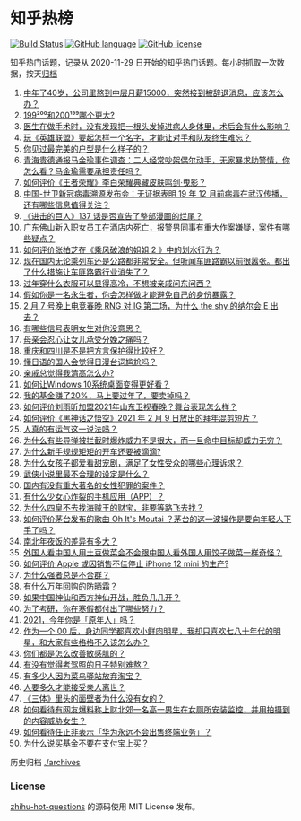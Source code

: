 # 知乎热榜
[![Build Status](https://github.com/ToWeLong/zhihu-hot-questions/workflows/CI/badge.svg)](https://github.com/ToWeLong/zhihu-hot-questions/actions)
[![GitHub language](https://img.shields.io/badge/language-golang-orange.svg)](https://golang.org/)
[![GitHub license](https://img.shields.io/github/license/ToWeLong/zhihu-hot-questions)](https://github.com/ToWeLong/zhihu-hot-questions/blob/main/LICENSE)

知乎热门话题，记录从 2020-11-29 日开始的知乎热门话题。每小时抓取一次数据，按天[归档](./archives)

<!-- BEGIN -->

1. [中年了40岁，公司里熬到中层月薪15000，突然接到被辞退消息，应该怎么办？](https://www.zhihu.com/question/440996574)
1. [199²⁰⁰和200¹⁹⁹哪个更大?](https://www.zhihu.com/question/380167560)
1. [医生在做手术时，没有发现把一根头发掉进病人身体里，术后会有什么影响？](https://www.zhihu.com/question/442278003)
1. [玩《英雄联盟》要起怎样一个名字，才能让对手和队友终生难忘？](https://www.zhihu.com/question/37962274)
1. [你见过最完美的户型是什么样子的？](https://www.zhihu.com/question/351134471)
1. [青海贵德通报马金瑜事件调查：二人经常吵架偶尔动手，无家暴求助警情，你怎么看？马金瑜需要承担责任吗？](https://www.zhihu.com/question/443650338)
1. [如何评价《王者荣耀》李白荣耀典藏皮肤鸣剑·曳影？](https://www.zhihu.com/question/443663331)
1. [中国-世卫新冠病毒溯源发布会：无证据表明 19 年 12 月前病毒在武汉传播，还有哪些信息值得关注？](https://www.zhihu.com/question/443619843)
1. [《进击的巨人》137 话是否宣告了整部漫画的烂尾？](https://www.zhihu.com/question/443578778)
1. [广东佛山新入职女员工在酒店内死亡，报警男同事有重大作案嫌疑，案件有哪些疑点？](https://www.zhihu.com/question/443554590)
1. [如何评价张柏芝在《乘风破浪的姐姐 2 》中的划水行为？](https://www.zhihu.com/question/443059120)
1. [现在国内无论乘列车还是公路都非常安全。但听闻车匪路霸以前很嚣张。都出了什么措施让车匪路霸行业消失了？](https://www.zhihu.com/question/443093018)
1. [过年穿什么衣服可以显得高冷，不想被亲戚问东问西？](https://www.zhihu.com/question/439911733)
1. [假如你是一名永生者，你会怎样做才能避免自己的身份暴露？](https://www.zhihu.com/question/438453657)
1. [2 月 7 号晚上电竞春晚 RNG 对 IG 第二场，为什么 the shy 的纳尔会 E 出去？](https://www.zhihu.com/question/443411290)
1. [有哪些信号表明女生对你没意思？](https://www.zhihu.com/question/321452698)
1. [母亲会忍心让女儿承受分娩之痛吗？](https://www.zhihu.com/question/440283693)
1. [重庆和四川是不是把方言保护得比较好？](https://www.zhihu.com/question/443533119)
1. [懂日语的国人会觉得日漫台词尴尬吗？](https://www.zhihu.com/question/442484185)
1. [亲戚总觉得我清高怎么办?](https://www.zhihu.com/question/443292020)
1. [如何让Windows 10系统桌面变得更好看？](https://www.zhihu.com/question/45120814)
1. [我的基金赚了20%，马上要过年了，要卖掉吗？](https://www.zhihu.com/question/443001887)
1. [如何评价刘雨昕加盟2021年山东卫视春晚？舞台表现怎么样？](https://www.zhihu.com/question/438354628)
1. [如何评价《黑神话之悟空》2021 年 2 月 9 日放出的拜年混剪短片？](https://www.zhihu.com/question/443565420)
1. [人真的有运气这一说法吗？](https://www.zhihu.com/question/269918175)
1. [为什么有些导弹被拦截时爆炸威力不是很大，而一旦命中目标却威力无穷？](https://www.zhihu.com/question/437328178)
1. [为什么新手规规矩矩的开车还要被滴滴?](https://www.zhihu.com/question/388891942)
1. [为什么女孩子都爱看甜宠剧，满足了女性受众的哪些心理诉求？](https://www.zhihu.com/question/443456771)
1. [武侠小说里最不合理的设定是什么？](https://www.zhihu.com/question/303573632)
1. [国内有没有重大著名的女性犯罪的案件？](https://www.zhihu.com/question/60444903)
1. [有什么少女心炸裂的手机应用（APP）？](https://www.zhihu.com/question/307170527)
1. [为什么四皇不去找海贼王的财宝，非要等路飞去找？](https://www.zhihu.com/question/439971074)
1. [如何评价茅台发布的歌曲 Oh It's Moutai ？茅台的这一波操作是要向年轻人下手了吗？](https://www.zhihu.com/question/443567514)
1. [南北年夜饭的差异有多大？](https://www.zhihu.com/question/443415997)
1. [外国人看中国人用土豆做菜会不会跟中国人看外国人用饺子做菜一样奇怪？](https://www.zhihu.com/question/442470189)
1. [如何评价 Apple 或因销售不佳停止 iPhone 12 mini 的生产?](https://www.zhihu.com/question/443386131)
1. [为什么强者总是不合群？](https://www.zhihu.com/question/436062254)
1. [有什么万年回购的防晒霜？](https://www.zhihu.com/question/353187151)
1. [如果中国神仙和西方神仙开战，胜负几几开？](https://www.zhihu.com/question/442775986)
1. [为了考研，你在寒假都付出了哪些努力？](https://www.zhihu.com/question/365665753)
1. [2021，今年你是「原年人」吗？](https://www.zhihu.com/question/443464671)
1. [作为一个 00 后，身边同学都喜欢小鲜肉明星，我却只喜欢七八十年代的明星，和大家有些格格不入该怎么办？](https://www.zhihu.com/question/443482978)
1. [你们都是怎么改善敏感肌的？](https://www.zhihu.com/question/345489911)
1. [有没有觉得考驾照的日子特别难熬？](https://www.zhihu.com/question/305986066)
1. [有多少人因为菜鸟驿站放弃淘宝？](https://www.zhihu.com/question/356471609)
1. [人要多久才能接受亲人离世？](https://www.zhihu.com/question/429869002)
1. [《三体》里头的面壁者为什么没有女的？](https://www.zhihu.com/question/442478981)
1. [如何看待有网友爆料称上财北郊一名高一男生在女厕所安装监控，并用拍摄到的内容威胁女生？](https://www.zhihu.com/question/443475682)
1. [如何看待任正非表示「华为永远不会出售终端业务」？](https://www.zhihu.com/question/443600424)
1. [为什么说买基金不要在支付宝上买？](https://www.zhihu.com/question/441456164)

<!-- END -->

历史归档 [./archives](./archives)


### License
[zhihu-hot-questions](https://github.com/towelong/zhihu-hot-questions) 的源码使用 MIT License 发布。